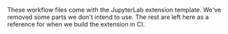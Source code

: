 These workflow files come with the JupyterLab extension template.
We've removed some parts we don't intend to use. The rest
are left here as a reference for when we build the extension
in CI.
